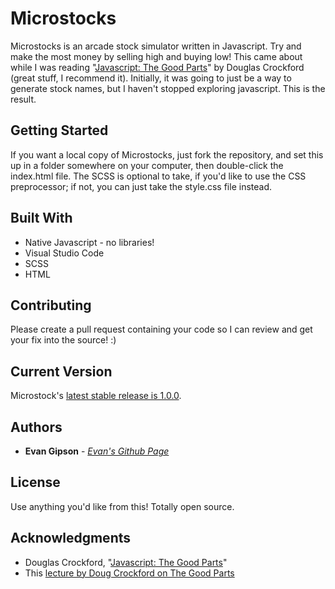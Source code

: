# Microstocks
Microstocks is an arcade stock simulator written in Javascript. Try and make the most money by selling high and buying low! This came about while I was reading "[Javascript: The Good Parts](https://www.amazon.com/JavaScript-Good-Parts-Douglas-Crockford/dp/0596517742)" by Douglas Crockford (great stuff, I recommend it). Initially, it was going to just be a way to generate stock names, but I haven't stopped exploring javascript. This is the result.

## Getting Started

If you want a local copy of Microstocks, just fork the repository, and set this up in a folder somewhere on your computer, then double-click the index.html file. The SCSS is optional to take, if you'd like to use the CSS preprocessor; if not, you can just take the style.css file instead.

## Built With

* Native Javascript - no libraries!
* Visual Studio Code
* SCSS
* HTML

## Contributing

Please create a pull request containing your code so I can review and get your fix into the source! :)

## Current Version

Microstock's [latest stable release is 1.0.0](https://github.com/evangipson/microstocks/releases/tag/1.0.0).

## Authors

* **Evan Gipson** - *[Evan's Github Page](https://github.com/evangipson)* 

## License

Use anything you'd like from this! Totally open source.

## Acknowledgments

* Douglas Crockford, "[Javascript: The Good Parts](https://www.amazon.com/JavaScript-Good-Parts-Douglas-Crockford/dp/0596517742)"
* This [lecture by Doug Crockford on The Good Parts](https://www.youtube.com/watch?v=hQVTIJBZook)
